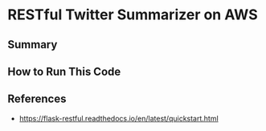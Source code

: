 # RESTful Twitter Summarizer on AWS

## Summary

## How to Run This Code

## References
- https://flask-restful.readthedocs.io/en/latest/quickstart.html
